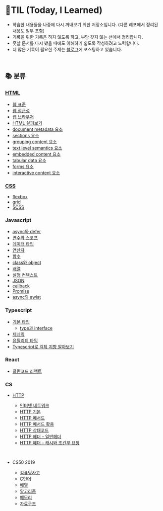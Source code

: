 # 📖TIL (Today, I Learned)

- 학습한 내용들을 나중에 다시 꺼내보기 위한 저장소입니다. (다른 레포에서 정리된 내용도 일부 포함)
- 기록을 위한 기록은 하지 않도록 하고, 부담 갖지 않는 선에서 정리합니다.
- 훗날 문서를 다시 봤을 때에도 이해하기 쉽도록 작성하려고 노력합니다.
- 더 많은 기록이 필요한 주제는 <a href="https://growing-jay.tistory.com/">블로그</a>에 포스팅하고 있습니다.

<br>

## 📚 분류

### [HTML](https://github.com/leejaypower/TIL/blob/main/HTML/HTML.md)

- [웹 표준](https://github.com/leejaypower/TIL/blob/main/HTML/웹표준.md)
- [웹 접근성](https://github.com/leejaypower/TIL/blob/main/HTML/웹접근성.md)
- [웹 브라우저](https://github.com/leejaypower/TIL/blob/main/HTML/웹브라우저.md)
- [HTML 살펴보기](https://github.com/leejaypower/TIL/blob/main/HTML/HTML살펴보기.md)
- [document metadata 요소](https://github.com/leejaypower/TIL/blob/main/HTML/요소_document_metadata.md)
- [sections 요소](https://github.com/leejaypower/TIL/blob/main/HTML/요소-sections.md)
- [grouping content 요소](https://github.com/leejaypower/TIL/blob/main/HTML/요소_grouping.md)
- [text level semantics 요소](https://github.com/leejaypower/TIL/blob/main/HTML/요소_text_level_semantics.md)
- [embedded content 요소](https://github.com/leejaypower/TIL/blob/main/HTML/요소_embedded_content.md)
- [tabular data 요소](https://github.com/leejaypower/TIL/blob/main/HTML/요소_tabular_data.md)
- [forms 요소](https://github.com/leejaypower/TIL/blob/main/HTML/요소_forms.md)
- [interactive content 요소](https://github.com/leejaypower/TIL/blob/main/HTML/요소_interactive_content.md)

### [CSS](https://github.com/leejaypower/TIL/blob/main/CSS/CSS.md)

- [flexbox](https://github.com/leejaypower/TIL/blob/main/CSS/flexbox.md)
- [grid](https://github.com/leejaypower/TIL/blob/main/CSS/grid.md)
- [SCSS](https://github.com/leejaypower/TIL/blob/main/CSS/SCSS.md)

### Javascript

- [async와 defer](https://github.com/leejaypower/TIL/blob/main/JavaScript/async_and_defer.md)
- [변수와 스코프](https://github.com/leejaypower/TIL/blob/main/JavaScript/variable_and_scope.md)
- [데이터 타입](https://github.com/leejaypower/TIL/blob/main/JavaScript/datatype.md)
- [연산자](https://github.com/leejaypower/TIL/blob/main/JavaScript/operator.md)
- [함수](https://github.com/leejaypower/TIL/blob/main/JavaScript/function.md)
- [class와 object](https://github.com/leejaypower/TIL/blob/main/JavaScript/class_and_object.md)
- [배열](https://github.com/leejaypower/TIL/blob/main/JavaScript/array.md)
- [실행 컨텍스트](https://github.com/leejaypower/TIL/blob/main/JavaScript/execution_context.md)
- [JSON](https://github.com/leejaypower/TIL/blob/main/JavaScript/json.md)
- [callback](https://github.com/leejaypower/TIL/blob/main/JavaScript/callback.md)
- [Promise](https://github.com/leejaypower/TIL/blob/main/JavaScript/promise.md)
- [async와 awiat](https://github.com/leejaypower/TIL/blob/main/JavaScript/async_await.md)

### Typescript
- [기본 타입](https://github.com/leejaypower/play-ground/blob/main/typescript/type/basic-type.ts)
  - [type과 interface](https://github.com/leejaypower/play-ground/blob/main/typescript/type/type-vs-interface.ts)
- [제네릭](https://github.com/leejaypower/play-ground/blob/main/typescript/type/generic.ts)
- [유틸리티 타입](https://github.com/leejaypower/play-ground/blob/main/typescript/type/utility-type.ts)
- [Typescript로 객체 지향 알아보기](https://github.com/leejaypower/play-ground/blob/main/typescript/oop/index.md)

### React
- [클린코드 리액트](https://github.com/leejaypower/learn-react?tab=readme-ov-file#3-react%EB%A5%BC-%EC%9C%84%ED%95%9C-clean-code)

### CS

- [HTTP](https://github.com/leejaypower/TIL/blob/main/HTTP/HTTP.md)

  - [인터넷 네트워크](https://github.com/leejaypower/TIL/blob/main/HTTP/인터넷_네트워크.md)
  - [HTTP 기본](https://github.com/leejaypower/TIL/blob/main/HTTP/HTTP기본.md)
  - [HTTP 메서드](https://github.com/leejaypower/TIL/blob/main/HTTP/HTTP메서드.md)
  - [HTTP 메서드 활용](https://github.com/leejaypower/TIL/blob/main/HTTP/HTTP메서드활용.md)
  - [HTTP 상태코드](https://github.com/leejaypower/TIL/blob/main/HTTP/HTTP상태코드.md)
  - [HTTP 헤더 - 일반헤더](https://github.com/leejaypower/TIL/blob/main/HTTP/HTTP일반헤더.md)
  - [HTTP 헤더 - 캐시와 조건부 요청](https://github.com/leejaypower/TIL/blob/main/HTTP/HTTP헤더_캐시와조건부요청.md)

<br>

- CS50 2019

  - [컴퓨팅사고](https://github.com/leejaypower/TIL/blob/main/CS50/컴퓨팅사고.md)
  - [C언어](https://github.com/leejaypower/TIL/blob/main/CS50/C언어.md)
  - [배열](https://github.com/leejaypower/TIL/blob/main/CS50/배열.md)
  - [알고리즘](https://github.com/leejaypower/TIL/blob/main/CS50/알고리즘.md)
  - [메모리](https://github.com/leejaypower/TIL/blob/main/CS50/메모리.md)
  - [자료구조](https://github.com/leejaypower/TIL/blob/main/CS50/자료구조.md)

